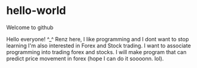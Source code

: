 # hello-world
Welcome to github

Hello everyone! ^_^
Renz here, I like programming and I dont want to stop learning
I'm also interested in Forex and Stock trading. I want to associate programming into trading forex and stocks.
I will make program that can predict price movement in forex (hope I can do it soooonn. lol).
